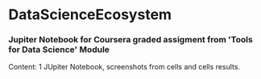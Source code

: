 # DataScienceEcosystem
### Jupiter Notebook for Coursera graded assigment from 'Tools for Data Science' Module
Content: 1 JUpiter Notebook, screenshots from cells and cells results.
